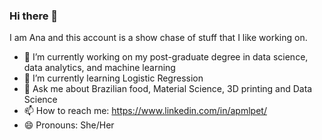 ### Hi there 👋

I am Ana and this account is a show chase of stuff that I like working on.

- 🔭 I’m currently working on my post-graduate degree in data science, data analytics, and machine learning
- 🌱 I’m currently learning Logistic Regression
- 💬 Ask me about Brazilian food, Material Science, 3D printing and Data Science
- 📫 How to reach me: https://www.linkedin.com/in/apmlpet/
- 😄 Pronouns: She/Her
###
